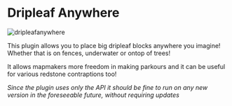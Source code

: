 # Dripleaf Anywhere
![dripleafanywhere](https://github.com/user-attachments/assets/10419b13-f0ee-4cda-9eb7-d0dee959e756)


This plugin allows you to place big dripleaf blocks anywhere you imagine! Whether that is on fences, underwater or ontop of trees!

It allows mapmakers more freedom in making parkours and it can be useful for various redstone contraptions too!

 *Since the plugin uses only the API it should be fine to run on any new version in the foreseeable future, without requiring updates*
